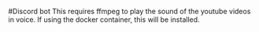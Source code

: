 #Discord bot
This requires ffmpeg to play the sound of the youtube videos in voice. If using the docker container, this will be installed. 
